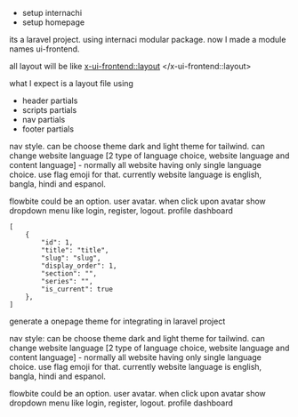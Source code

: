 - setup internachi
- setup homepage 


its a laravel project. using internaci modular package. now I made a module names ui-frontend.

all layout will be like <x-ui-frontend::layout> </x-ui-frontend::layout>

what I expect is a layout file using
- header partials
- scripts partials
- nav partials
- footer partials


nav style. can be choose theme dark and light theme for tailwind. can change website language [2 type of language choice, website language and content language] - normally all website having only single language choice. use flag emoji for that. currently website language is english, bangla, hindi and espanol. 

flowbite could be an option. user avatar. when click upon avatar show dropdown menu like login, register, logout. profile dashboard

```
[
    {
        "id": 1,
        "title": "title",
        "slug": "slug",
        "display_order": 1,
        "section": "",
        "series": "",
        "is_current": true
    },
]
```







generate a onepage theme for integrating in laravel project

nav style: can be choose theme dark and light theme for tailwind. can change website language [2 type of language choice, website language and content language] - normally all website having only single language choice. use flag emoji for that. currently website language is english, bangla, hindi and espanol. 

flowbite could be an option. user avatar. when click upon avatar show dropdown menu like login, register, logout. profile dashboard

